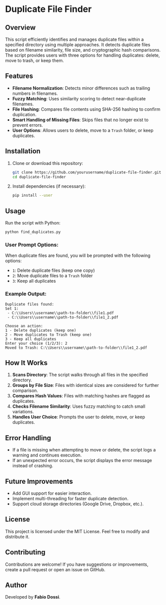 # Duplicate File Finder

## Overview
This script efficiently identifies and manages duplicate files within a specified directory using multiple approaches. It detects duplicate files based on filename similarity, file size, and cryptographic hash comparisons. The script provides users with three options for handling duplicates: delete, move to trash, or keep them.

## Features
- **Filename Normalization**: Detects minor differences such as trailing numbers in filenames.
- **Fuzzy Matching**: Uses similarity scoring to detect near-duplicate filenames.
- **File Hashing**: Compares file contents using SHA-256 hashing to confirm duplication.
- **Smart Handling of Missing Files**: Skips files that no longer exist to prevent errors.
- **User Options**: Allows users to delete, move to a `Trash` folder, or keep duplicates.

## Installation
1. Clone or download this repository:
   ```sh
   git clone https://github.com/yourusername/duplicate-file-finder.git
   cd duplicate-file-finder
   ```
2. Install dependencies (if necessary):
   ```sh
   pip install --user
   ```

## Usage
Run the script with Python:
```sh
python find_duplicates.py
```

### User Prompt Options:
When duplicate files are found, you will be prompted with the following options:
- `1`: Delete duplicate files (keep one copy)
- `2`: Move duplicate files to a `Trash` folder
- `3`: Keep all duplicates

### Example Output:
```
Duplicate files found:
Set 1:
 - C:\\Users\\username\\path-to-folder\\file1.pdf
 - C:\\Users\\username\\path-to-folder\\file1_2.pdf

Choose an action:
1 - Delete duplicates (keep one)
2 - Move duplicates to Trash (keep one)
3 - Keep all duplicates
Enter your choice (1/2/3): 2
Moved to Trash: C:\\Users\\username\\path-to-folder\\file1_2.pdf
```

## How It Works
1. **Scans Directory**: The script walks through all files in the specified directory.
2. **Groups by File Size**: Files with identical sizes are considered for further comparison.
3. **Compares Hash Values**: Files with matching hashes are flagged as duplicates.
4. **Checks Filename Similarity**: Uses fuzzy matching to catch small variations.
5. **Handles User Choice**: Prompts the user to delete, move, or keep duplicates.

## Error Handling
- If a file is missing when attempting to move or delete, the script logs a warning and continues execution.
- If an unexpected error occurs, the script displays the error message instead of crashing.

## Future Improvements
- Add GUI support for easier interaction.
- Implement multi-threading for faster duplicate detection.
- Support cloud storage directories (Google Drive, Dropbox, etc.).

## License
This project is licensed under the MIT License. Feel free to modify and distribute it.

## Contributing
Contributions are welcome! If you have suggestions or improvements, create a pull request or open an issue on GitHub.

## Author
Developed by **Fabio Dossi**.

